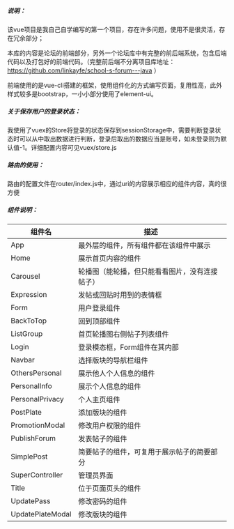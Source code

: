 ##### 说明：

该vue项目是我自己自学编写的第一个项目，存在许多问题，使用不是很灵活，存在冗余部分；

本库的内容是论坛的前端部分，另外一个论坛库中有完整的前后端系统，包含后端代码以及打包好的前端代码。（完整前后端不分离项目库地址：https://github.com/linkayfe/school-s-forum---java  ）

前端使用的是vue-cli搭建的框架，使用组件化的方式编写页面，复用性高，此外样式较多是bootstrap，一小小部分使用了element-ui。

##### 关于保存用户的登录状态：

我使用了vuex的Store将登录的状态保存到sessionStorage中，需要判断登录状态时可以从中取出数据进行判断，登录后取出的数据应当是账号，如未登录则为默认值-1。详细配置内容可见vuex/store.js

##### 路由的使用：

路由的配置文件在router/index.js中，通过uri的内容展示相应的组件内容，真的很方便

##### 组件说明：

| 组件名           | 描述                                           |
| ---------------- | ---------------------------------------------- |
| App              | 最外层的组件，所有组件都在该组件中展示         |
| Home             | 展示首页内容的组件                             |
| Carousel         | 轮播图（能轮播，但只能看看图片，没有连接帖子） |
| Expression       | 发帖或回贴时用到的表情框                       |
| Form             | 用户登录组件                                   |
| BackToTop        | 回到顶部组件                                   |
| ListGroup        | 首页轮播图右侧帖子列表组件                     |
| Login            | 登录模态框，Form组件在其内部                   |
| Navbar           | 选择版块的导航栏组件                           |
| OthersPersonal   | 展示他人个人信息的组件                         |
| PersonalInfo     | 展示个人信息的组件                             |
| PersonalPrivacy  | 个人主页组件                                   |
| PostPlate        | 添加版块的组件                                 |
| PromotionModal   | 修改用户权限的组件                             |
| PublishForum     | 发表帖子的组件                                 |
| SimplePost       | 简要帖子的组件，可复用于展示帖子的简要部分     |
| SuperController  | 管理员界面                                     |
| Title            | 位于页面页头的组件                             |
| UpdatePass       | 修改密码的组件                                 |
| UpdatePlateModal | 修改版块的组件                                 |

